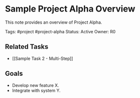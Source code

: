 # Sample Project Alpha Overview

This note provides an overview of Project Alpha.

Tags: #project #project-alpha
Status: Active
Owner: R0

## Related Tasks

- [[Sample Task 2 - Multi-Step]]

## Goals

- Develop new feature X.
- Integrate with system Y. 